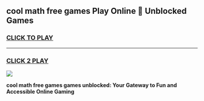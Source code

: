 
## cool math free games Play Online 👋 Unblocked Games
<h3>
<a href="https://news.freeplayer.one?title=cool_math_free_games&ref=17CMG">CLICK TO PLAY</a></h3>
<hr>

<h3>
<a href="https://news.freeplayer.one?title=cool_math_free_games&ref=17CMG">CLICK 2 PLAY</a>
  
</h3>

<a href="https://news.freeplayer.one?title=cool_math_free_games&ref=17CMG/"><img src="https://clearcache.store/games.png"></a>


**cool math free games games unblocked: Your Gateway to Fun and Accessible Online Gaming**
